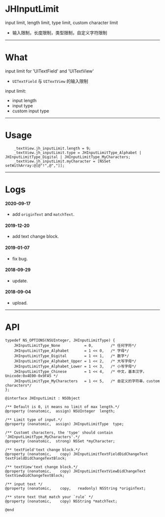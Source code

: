 # JHInputLimit
input limit, length limit, type limit, custom character limit
- 输入限制，长度限制，类型限制，自定义字符限制

---

# What

input limit for 'UITextField' and 'UITextView'
- `UITextField` 与 `UITextView` 的输入限制

input limit:
- input length
- input type
- custom input type

---

# Usage

```
    _textView.jh_inputLimit.length = 9;
    _textView.jh_inputLimit.type = JHInputLimitType_Alphabet | JHInputLimitType_Digital | JHInputLimitType_MyCharacters;
    _textView.jh_inputLimit.myCharacter = [NSSet setWithArray:@[@"!",@","]];
```

---

# Logs
#### 2020-09-17
- add `originText` and `matchText`.

#### 2019-12-20
- add text change block.

#### 2019-01-07
- fix bug.

#### 2018-09-29
- update.

#### 2018-09-04
- upload.

---

# API

```
typedef NS_OPTIONS(NSUInteger, JHInputLimitType) {
    JHInputLimitType_None           = 0,        /* 任何字符*/
    JHInputLimitType_Alphabet       = 1 << 0,   /* 字母*/
    JHInputLimitType_Digital        = 1 << 1,   /* 数字*/
    JHInputLimitType_Alphabet_Upper = 1 << 2,   /* 大写字母*/
    JHInputLimitType_Alphabet_Lower = 1 << 3,   /* 小写字母*/
    JHInputLimitType_Chinese        = 1 << 4,   /* 中文，基本汉字，Unicode:0x4E00-0x9FA5 */
    JHInputLimitType_MyCharacters   = 1 << 5,   /* 自定义的字符串，custom characters*/
};

@interface JHInputLimit : NSObject

/** Default is 0, it means no limit of max length.*/
@property (nonatomic,  assign) NSUInteger  length;

/** Limit type of input.*/
@property (nonatomic,  assign) JHInputLimitType  type;

/** Customt characters, the 'type' should contain 'JHInputLimitType_MyCharacters'.*/
@property (nonatomic,  strong) NSSet *myCharacter;

/** textField'text change block.*/
@property (nonatomic,    copy) JHInputLimitTextFieldDidChangeText textFieldDidChangeTextBlock;

/** textView'text change block.*/
@property (nonatomic,    copy) JHInputLimitTextViewDidChangeText textViewDidChangeTextBlock;

/** input text */
@property (nonatomic,    copy,   readonly) NSString *originText;

/** store text that match your `rule` */
@property (nonatomic,    copy) NSString *matchText;

@end
```

